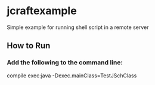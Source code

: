 # jcraftexample
Simple example for running shell script in a remote server

## How to Run
### Add the following to the command line:
compile exec:java -Dexec.mainClass=TestJSchClass
